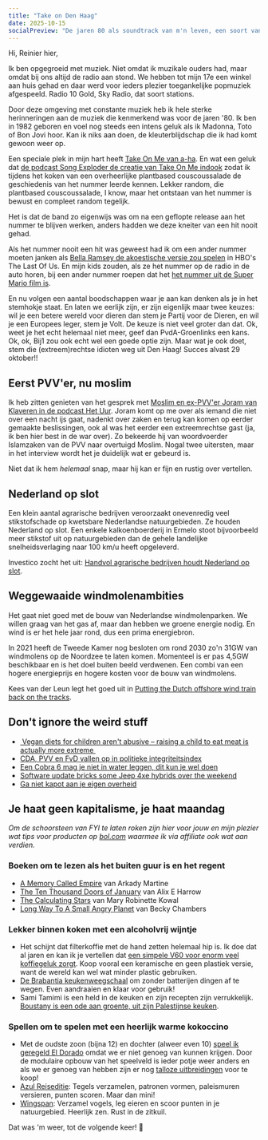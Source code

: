 ```yaml
---
title: "Take on Den Haag"
date: 2025-10-15
socialPreview: "De jaren 80 als soundtrack van m'n leven, een soort van stemadvies en een Cobra 6 leg je beter niet in het water."
---
```


Hi, Reinier hier,

Ik ben opgegroeid met muziek. Niet omdat ik muzikale ouders had, maar omdat bij ons altijd de radio aan stond. We hebben tot mijn 17e een winkel aan huis gehad en daar werd voor ieders plezier toegankelijke popmuziek afgespeeld. Radio 10 Gold, Sky Radio, dat soort stations.

Door deze omgeving met constante muziek heb ik hele sterke herinneringen aan de muziek die kenmerkend was voor de jaren '80. Ik ben in 1982 geboren en voel nog steeds een intens geluk als ik Madonna, Toto of Bon Jovi hoor. Kan ik niks aan doen, de kleuterblijdschap die ik had komt gewoon weer op.

Een speciale plek in mijn hart heeft [Take On Me van a-ha](https://en.wikipedia.org/wiki/Take_On_Me). En wat een geluk dat [de podcast Song Exploder de creatie van Take On Me indook](https://songexploder.net/a-ha) zodat ik tijdens het koken van een overheerlijke plantbased couscoussalade de geschiedenis van het nummer leerde kennen. Lekker random, die plantbased couscoussalade, I know, maar het ontstaan van het nummer is bewust en compleet random tegelijk.

Het is dat de band zo eigenwijs was om na een geflopte release aan het nummer te blijven werken, anders hadden we deze kneiter van een hit nooit gehad. 

Als het nummer nooit een hit was geweest had ik om een ander nummer moeten janken als [Bella Ramsey de akoestische versie zou spelen](https://www.youtube.com/watch?v=R0GaGp0C7DU) in HBO's The Last Of Us. En mijn kids zouden, als ze het nummer op de radio in de auto horen, bij een ander nummer roepen dat het [het nummer uit de Super Mario film is](https://www.youtube.com/watch?v=HsKy6-7Cvvg).

En nu volgen een aantal boodschappen waar je aan kan denken als je in het stemhokje staat. En laten we eerlijk zijn, er zijn eigenlijk maar twee keuzes: wil je een betere wereld voor dieren dan stem je Partij voor de Dieren, en wil je een Europees leger, stem je Volt. De keuze is niet veel groter dan dat. Ok, weet je het echt helemaal niet meer, geef dan PvdA-Groenlinks een kans. Ok, ok, Bij1 zou ook echt wel een goede optie zijn. Maar wat je ook doet, stem die (extreem)rechtse idioten weg uit Den Haag! Succes alvast 29 oktober!!

## Eerst PVV'er, nu moslim

Ik heb zitten genieten van het gesprek met [Moslim en ex-PVV'er Joram van Klaveren in de podcast Het Uur](https://www.nrc.nl/nieuws/2025/09/19/moslim-en-ex-pvver-joram-van-klaveren-ik-kreeg-haat-maar-je-oogst-wat-je-zaait-a4906766). Joram komt op me over als iemand die niet over een nacht ijs gaat, nadenkt over zaken en terug kan komen op eerder gemaakte beslissingen, ook al was het eerder een extreemrechtse gast (ja, ik ben hier best in de war over). Zo bekeerde hij van woordvoerder Islamzaken van de PVV naar overtuigd Moslim. Nogal twee uitersten, maar in het interview wordt het je duidelijk wat er gebeurd is.

Niet dat ik hem _helemaal_ snap, maar hij kan er fijn en rustig over vertellen.

## Nederland op slot

Een klein aantal agrarische bedrijven veroorzaakt onevenredig veel stikstofschade op kwetsbare Nederlandse natuurgebieden. Ze houden Nederland op slot. Een enkele kalkoenboerderij in Ermelo stoot bijvoorbeeld meer stikstof uit op natuurgebieden dan de gehele landelijke snelheidsverlaging naar 100 km/u heeft opgeleverd.

Investico zocht het uit: [Handvol agrarische bedrijven houdt Nederland op slot](https://www.platform-investico.nl/onderzoeken/handvol-agrarische-bedrijven-houdt-nederland-op-slot).

## Weggewaaide windmolenambities

Het gaat niet goed met de bouw van Nederlandse windmolenparken. We willen graag van het gas af, maar dan hebben we groene energie nodig. En wind is er het hele jaar rond, dus een prima energiebron. 

In 2021 heeft de Tweede Kamer nog besloten om rond 2030 zo'n 31GW van windmolens op de Noordzee te laten komen. Momenteel is er pas 4,5GW beschikbaar en is het doel buiten beeld verdwenen. Een combi van een hogere energieprijs en hogere kosten voor de bouw van windmolens.

Kees van der Leun legt het goed uit in [Putting the Dutch offshore wind train back on the tracks](https://www.commonfutures.com/en/insights/putting-the-dutch-offshore-wind-train-back-on-the-tracks).

## Don't ignore the weird stuff

- [ Vegan diets for children aren't abusive – raising a child to eat meat is actually more extreme ](https://www.independent.co.uk/voices/vegan-diets-for-children-aren-t-abusive-raising-a-child-to-eat-meat-is-actually-more-extreme-a7156266.html)
- [CDA, PVV en FvD vallen op in politieke integriteitsindex](https://www.binnenlandsbestuur.nl/bestuur-en-organisatie/integriteit/cda-pvv-en-fvd-vallen-op-in-politieke-integriteitsindex)
- [Een Cobra 6 mag je niet in water leggen, dit kun je wel doen](https://www.omroepbrabant.nl/nieuws/4763379/een-cobra-6-mag-je-niet-in-water-leggen-dit-kun-je-wel-doen)
- [Software update bricks some Jeep 4xe hybrids over the weekend](https://arstechnica.com/cars/2025/10/software-update-bricks-some-jeep-4xe-hybrids-over-the-weekend/)
- [Ga niet kapot aan je eigen overheid](https://berthub.eu/articles/posts/ga-niet-kapot-aan-je-overheid/)

## Je haat geen kapitalisme, je haat maandag

_Om de schoorsteen van FYI te laten roken zijn hier voor jouw en mijn plezier wat tips voor producten op [bol.com](https://partner.bol.com/click/click?p=2&t=url&s=1066120&f=TXL&url=https%3A%2F%2Fwww.bol.com%2Fnl%2Fnl%2F&name=BOL) waarmee ik via affiliate ook wat aan verdien._

### Boeken om te lezen als het buiten guur is en het regent

- [A Memory Called Empire](https://partner.bol.com/click/click?p=2&t=url&s=1066120&f=TXL&url=https%3A%2F%2Fwww.bol.com%2Fnl%2Fnl%2Ff%2Fmemory-called-empire%2F9200000091494741%2F&name=Memory%20Called%20Empire%2C%20Arkady%20Martine) van Arkady Martine
- [The Ten Thousand Doors of January](https://partner.bol.com/click/click?p=2&t=url&s=1066120&f=TXL&url=https%3A%2F%2Fwww.bol.com%2Fnl%2Fnl%2Ff%2Fthe-ten-thousand-doors-of-january%2F9200000104579255%2F&name=The%20Ten%20Thousand%20Doors%20of%20January%2C%20Alix%20E.%20Harrow) van Alix E Harrow
- [The Calculating Stars](https://partner.bol.com/click/click?p=2&t=url&s=1066120&f=TXL&url=https%3A%2F%2Fwww.bol.com%2Fnl%2Fnl%2Ff%2Fthe-calculating-stars%2F9200000082133196%2F&name=The%20Calculating%20Stars%2C%20Mary%20Robinette%20Kowal) van Mary Robinette Kowal
- [Long Way To A Small Angry Planet](https://partner.bol.com/click/click?p=2&t=url&s=1066120&f=TXL&url=https%3A%2F%2Fwww.bol.com%2Fnl%2Fnl%2Ff%2Fthe-long-way-to-a-small-angry-planet%2F9200000034375959%2F&name=Long%20Way%20To%20A%20Small%20Angry%20Planet%2C%20Chambers%20Becky) van Becky Chambers

### Lekker binnen koken met een alcoholvrij wijntje

- Het schijnt dat filterkoffie met de hand zetten helemaal hip is. Ik doe dat al jaren en kan ik je vertellen dat [een simpele V60 voor enorm veel koffiegeluk zorgt](https://partner.bol.com/click/click?p=2&t=url&s=1066120&f=TXL&url=https%3A%2F%2Fwww.bol.com%2Fnl%2Fnl%2Fp%2Fhario-dripper-v60-keramiek-01%2F9200000058790628%2F&name=Hario%20Dripper%20-%20V60%20-%20Keramiek%20-%2001). Koop vooral een keramische en geen plastiek versie, want de wereld kan wel wat minder plastic gebruiken.
- [De Brabantia keukenweegschaal](https://partner.bol.com/click/click?p=2&t=url&s=1066118&f=TXL&url=https%3A%2F%2Fwww.bol.com%2Fnl%2Fp%2Fbrabantia-tasty-keukenweegschaal-digitaal-met-dynamo-dark-grey%2F9200000106249005%2F&name=Brabantia%20Keukenweegschaal) om zonder batterijen dingen af te wegen. Even aandraaien en klaar voor gebruik!
- Sami Tamimi is een held in de keuken en zijn recepten zijn verrukkelijk. [Boustany is een ode aan groente, uit zijn Palestijnse keuken](https://partner.bol.com/click/click?p=2&t=url&s=1066120&f=TXL&url=https%3A%2F%2Fwww.bol.com%2Fnl%2Fnl%2Fp%2Fboustany%2F9300000222699665%2F&name=Boustany%2C%20Sami%20Tamimi).

### Spellen om te spelen met een heerlijk warme kokoccino

- Met de oudste zoon (bijna 12) en dochter (alweer even 10) [speel ik geregeld El Dorado](https://partner.bol.com/click/click?p=2&t=url&s=1066120&f=TXL&url=https%3A%2F%2Fwww.bol.com%2Fnl%2Fnl%2Fp%2Fde-zoektocht-naar-el-dorado-bordspel%2F9200000130654721%2F&name=999%20Games%20-%20De%20Zoektocht%20naar%20El%20Dorado%20-%20Bord...) omdat we er niet genoeg van kunnen krijgen. Door de modulaire opbouw van het speelveld is ieder potje weer anders en als we er genoeg van hebben zijn er nog [talloze uitbreidingen](https://partner.bol.com/click/click?p=2&t=url&s=1066120&f=TXL&url=https%3A%2F%2Fwww.bol.com%2Fnl%2Fnl%2Fs%2Fel%2Bdorado%2Bbordspel%2Buitbreiding%2F&name=Bol) voor te koop!
- [Azul Reiseditie](https://partner.bol.com/click/click?p=2&t=url&s=1066120&f=TXL&url=https%3A%2F%2Fwww.bol.com%2Fnl%2Fnl%2Fp%2Fazul-mini-nederlandstalig-bordspel%2F9300000152379804%2F&name=Azul%20-%20mini%20Nederlandstalig%20Bordspel): Tegels verzamelen, patronen vormen, paleismuren versieren, punten scoren. Maar dan mini!
- [Wingspan](https://partner.bol.com/click/click?p=2&t=url&s=1066120&f=TXL&url=https%3A%2F%2Fwww.bol.com%2Fnl%2Fnl%2Fp%2Fwingspan-bordspel%2F9200000104691586%2F&name=999%20Games%20-%20Wingspan%20-%20Bordspel%20-%20Prachtig%20vor...): Verzamel vogels, leg eieren en scoor punten in je natuurgebied. Heerlijk zen. Rust in de zitkuil.

Dat was 'm weer, tot de volgende keer! 👋
